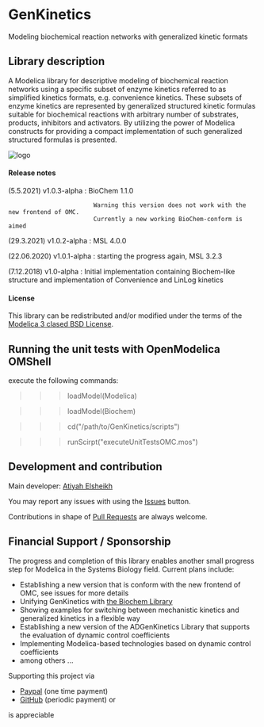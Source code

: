 # GenKinetics

Modeling biochemical reaction networks with generalized kinetic formats 

## Library description

A Modelica library for descriptive modeling of biochemical reaction networks using a specific subset of enzyme kinetics referred to as simplified kinetics formats, e.g. convenience kinetics. These subsets of enzyme kinetics are represented by generalized structured kinetic formulas suitable for biochemical reactions with arbitrary number of substrates, products, inhibitors and activators. By utilizing the power of Modelica constructs for providing a compact implementation of such generalized structured formulas is presented.

![logo](logo.jpg)


#### Release notes
(5.5.2021)   v1.0.3-alpha : BioChem 1.1.0 
                            
                            Warning this version does not work with the new frontend of OMC. 
                            Currently a new working BioChem-conform is aimed

(29.3.2021)  v1.0.2-alpha : MSL 4.0.0 

(22.06.2020) v1.0.1-alpha : starting the progress again, MSL 3.2.3

(7.12.2018)  v1.0-alpha   : Initial implementation containing Biochem-like structure and implementation of Convenience and LinLog kinetics 

#### License

This library can be redistributed and/or modified under the terms of the [Modelica 3 clased BSD License](https://www.modelica.org/licenses/modelica-3-clause-bsd).

## Running the unit tests with OpenModelica OMShell

execute the following commands:

>>>  loadModel(Modelica)

>>>  loadModel(Biochem)

>>>  cd("/path/to/GenKinetics/scripts")

>>>  runScirpt("executeUnitTestsOMC.mos")

## Development and contribution
Main developer: [Atiyah Elsheikh](mailto:Atiyah.Elsheikh@mathemodica.com)

You may report any issues with using the [Issues](../../issues) button.

Contributions in shape of [Pull Requests](../../pulls) are always welcome.

## Financial Support / Sponsorship 

The progress and completion of this library enables another small progress step for Modelica in the Systems Biology field. Current plans include: 

- Establishing a new version that is conform with the new frontend of OMC, see issues for more details 
- Unifying GenKinetics with [the Biochem Library](https://github.com/OpenModelica/BioChem) 
- Showing examples for switching between mechanistic kinetics and generalized kinetics in a flexible way 
- Establishing a new version of the ADGenKinetics Library that supports the evaluation of dynamic control coefficients 
- Implementing Modelica-based technologies based on dynamic control coefficients 
- among others ... 

Supporting this project via 

- [Paypal](https://www.paypal.com/paypalme/mathemodica) (one time payment)
- [GitHub](https://github.com/sponsors/AtiyahElsheikh) (periodic payment) or 

is appreciable 


